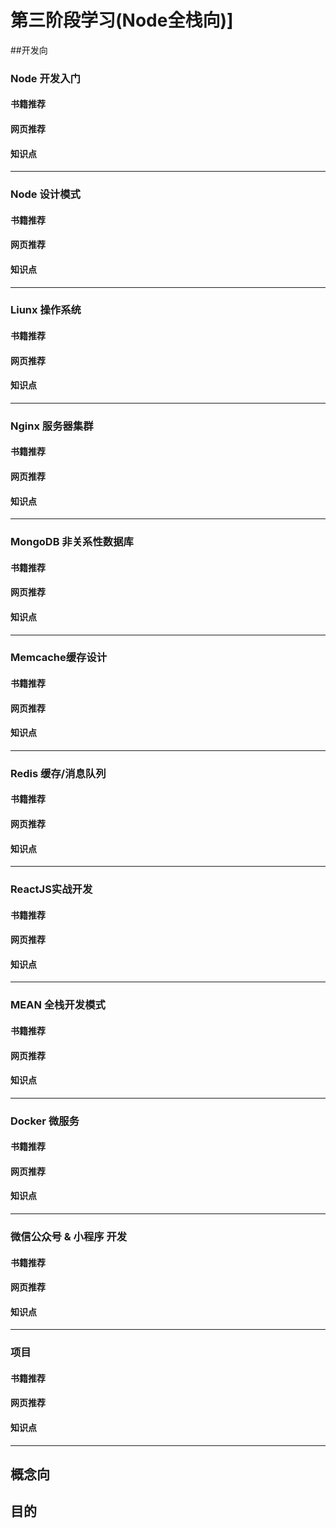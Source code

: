 # 第三阶段学习(Node全栈向)]

##开发向

### Node 开发入门
#### 书籍推荐
#### 网页推荐
#### 知识点

---
### Node 设计模式

#### 书籍推荐
#### 网页推荐
#### 知识点

---
### Liunx 操作系统
#### 书籍推荐
#### 网页推荐
#### 知识点

---
### Nginx 服务器集群

#### 书籍推荐
#### 网页推荐
#### 知识点

---
### MongoDB 非关系性数据库

#### 书籍推荐
#### 网页推荐
#### 知识点

---
### Memcache缓存设计

#### 书籍推荐
#### 网页推荐
#### 知识点

---
### Redis 缓存/消息队列

#### 书籍推荐
#### 网页推荐
#### 知识点

---
### ReactJS实战开发

#### 书籍推荐
#### 网页推荐
#### 知识点

---
### MEAN 全栈开发模式

#### 书籍推荐
#### 网页推荐
#### 知识点

---
### Docker 微服务

#### 书籍推荐
#### 网页推荐
#### 知识点
---
### 微信公众号 & 小程序 开发
#### 书籍推荐
#### 网页推荐
#### 知识点

---
### 项目

#### 书籍推荐
#### 网页推荐
#### 知识点

---
## 概念向

## 目的